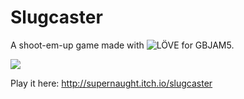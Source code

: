 # Slugcaster

A shoot-em-up game made with ![LÖVE](http://love2d.org) for GBJAM5.

![](https://img.itch.io/aW1hZ2UvOTAxNDYvNDI1Nzc0LmdpZg==/315x250%23c/cGi%2Bhj.gif)

Play it here: http://supernaught.itch.io/slugcaster